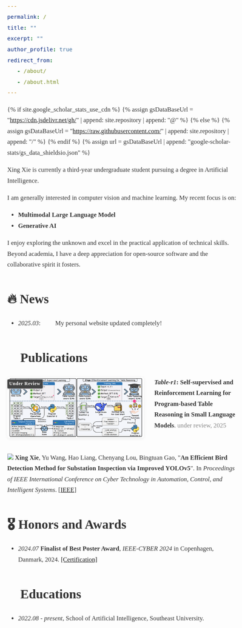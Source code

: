 ```yaml
---
permalink: /
title: ""
excerpt: ""
author_profile: true
redirect_from:
   - /about/
   - /about.html
---
```


<style>
/* Georgia字体样式设置 */
body, p, li, .page__content, .archive__item-excerpt, 
.page__meta, .page__lead, .publication__item, .news__item {
  font-family: 'Georgia', serif !important;
  font-size: 1.05rem;
  line-height: 1.7;
  color: #333;
}

.page__content p {
  letter-spacing: 0.01em;
  margin-bottom: 1.2em;
}

blockquote {
  font-family: 'Georgia', serif !important;
  font-style: italic;
}

/* 保持标题字体不变或设置为衬线字体 */
h1, h2, h3, h4, h5, h6 {
  font-weight: 600;
}
</style>

{% if site.google_scholar_stats_use_cdn %}
{% assign gsDataBaseUrl = "https://cdn.jsdelivr.net/gh/" | append: site.repository | append: "@" %}
{% else %}
{% assign gsDataBaseUrl = "https://raw.githubusercontent.com/" | append: site.repository | append: "/" %}
{% endif %}
{% assign url = gsDataBaseUrl | append: "google-scholar-stats/gs_data_shieldsio.json" %}

<span class='anchor' id='about-me'></span>

Xing Xie is currently a third-year undergraduate student pursuing a degree in Artificial Intelligence.

I am generally interested in computer vision and machine learning. My recent focus is on:
- **Multimodal Large Language Model**
- **Generative AI**

I enjoy exploring the unknown and excel in the practical application of technical skills. Beyond academia, I have a deep appreciation for open-source software and the collaborative spirit it fosters.


# 🔥 News
- *2025.03*: &nbsp;🎉🎉  My personal website updated completely!

# 📝 Publications


<div style="display: flex; align-items: flex-start; gap: 28px; margin: 20px 0 28px 0;">
  <div style="position: relative; display: inline-block;">
    <!-- 比例自适应，最大宽高限制 -->
    <img src="/images/table-r1_overview.png"
         alt="Table-r1"
         style="max-width: 360px; max-height: 270px; width: auto; height: auto; border-radius: 7px; box-shadow: 0 2px 8px #eee;">
    <span style="position: absolute; top: 6px; left: 0; display: flex; flex-direction: row; font-size: 0.75em; font-weight: 600; border-radius: 2.5px; overflow: hidden; box-shadow: 0 1px 4px #bbb;">
      <span style="background: #444; color: #fff; padding: 1.5px 6px 1.5px 5px; letter-spacing: 0.5px;">Under Review</span>
    </span>
  </div>
  <div style="display: flex; align-items: center;">
    <span>
      <b><em> Table-r1</em>: Self-supervised and Reinforcement Learning for Program-based Table Reasoning in Small Language Models</b>.
      <span style="color: #888;">under review, 2025</span>
    </span>
  </div>
</div>


<img src="https://img.shields.io/badge/IEEE CYBER-2024-blue?style=flat-square"> **Xing Xie**, Yu Wang, Hao Liang, Chenyang Lou, Bingtuan Gao, &quot;**An Efficient Bird Detection Method for Substation Inspection via Improved YOLOv5**&quot;. In *Proceedings of IEEE International Conference on Cyber Technology in Automation, Control, and Intelligent Systems*. [[IEEE](https://ieeexplore.ieee.org/abstract/document/10748798)]


# 🎖 Honors and Awards
- *2024.07* **Finalist of Best Poster Award**, *IEEE-CYBER 2024* in Copenhagen, Danmark, 2024. [\[Certification\]](../files/finalist_of_best_poster_award.pdf)

# 📖 Educations
- *2022.08 - present*, School of Artificial Intelligence, Southeast University.